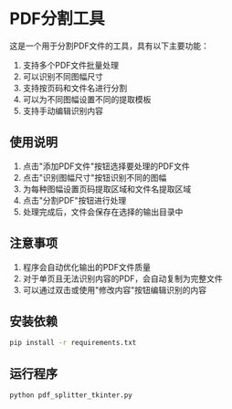 # PDF分割工具

这是一个用于分割PDF文件的工具，具有以下主要功能：

1. 支持多个PDF文件批量处理
2. 可以识别不同图幅尺寸
3. 支持按页码和文件名进行分割
4. 可以为不同图幅设置不同的提取模板
5. 支持手动编辑识别内容

## 使用说明

1. 点击"添加PDF文件"按钮选择要处理的PDF文件
2. 点击"识别图幅尺寸"按钮识别不同的图幅
3. 为每种图幅设置页码提取区域和文件名提取区域
4. 点击"分割PDF"按钮进行处理
5. 处理完成后，文件会保存在选择的输出目录中

## 注意事项

1. 程序会自动优化输出的PDF文件质量
2. 对于单页且无法识别内容的PDF，会自动复制为完整文件
3. 可以通过双击或使用"修改内容"按钮编辑识别的内容

## 安装依赖

```bash
pip install -r requirements.txt
```

## 运行程序

```bash
python pdf_splitter_tkinter.py
``` 